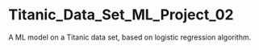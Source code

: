 # Titanic_Data_Set_ML_Project_02
A ML model on a Titanic data set, based on logistic regression algorithm.
